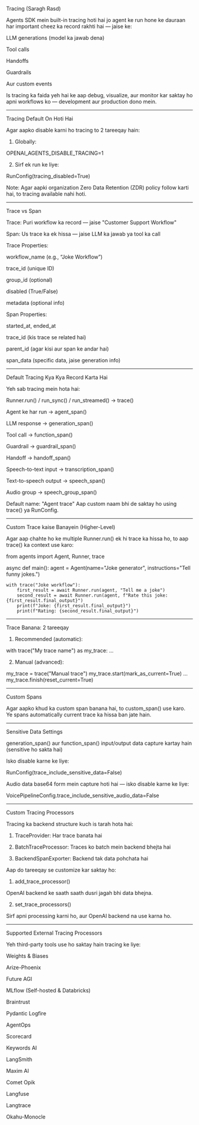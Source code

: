 

Tracing (Saragh Rasd)

Agents SDK mein built-in tracing hoti hai jo agent ke run hone ke dauraan har important cheez ka record rakhti hai — jaise ke:

LLM generations (model ka jawab dena)

Tool calls

Handoffs

Guardrails

Aur custom events


Is tracing ka faida yeh hai ke aap debug, visualize, aur monitor kar saktay ho apni workflows ko — development aur production dono mein.


---

Tracing Default On Hoti Hai

Agar aapko disable karni ho tracing to 2 tareeqay hain:

1. Globally:

OPENAI_AGENTS_DISABLE_TRACING=1


2. Sirf ek run ke liye:

RunConfig(tracing_disabled=True)



Note:
Agar aapki organization Zero Data Retention (ZDR) policy follow karti hai, to tracing available nahi hoti.


---

Trace vs Span

Trace: Puri workflow ka record — jaise "Customer Support Workflow"

Span: Us trace ka ek hissa — jaise LLM ka jawab ya tool ka call


Trace Properties:

workflow_name (e.g., “Joke Workflow”)

trace_id (unique ID)

group_id (optional)

disabled (True/False)

metadata (optional info)


Span Properties:

started_at, ended_at

trace_id (kis trace se related hai)

parent_id (agar kisi aur span ke andar hai)

span_data (specific data, jaise generation info)



---

Default Tracing Kya Kya Record Karta Hai

Yeh sab tracing mein hota hai:

Runner.run() / run_sync() / run_streamed() → trace()

Agent ke har run → agent_span()

LLM response → generation_span()

Tool call → function_span()

Guardrail → guardrail_span()

Handoff → handoff_span()

Speech-to-text input → transcription_span()

Text-to-speech output → speech_span()

Audio group → speech_group_span()


Default name: "Agent trace"
Aap custom naam bhi de saktay ho using trace() ya RunConfig.


---

Custom Trace kaise Banayein (Higher-Level)

Agar aap chahte ho ke multiple Runner.run() ek hi trace ka hissa ho, to aap trace() ka context use karo:

from agents import Agent, Runner, trace

async def main():
    agent = Agent(name="Joke generator", instructions="Tell funny jokes.")

    with trace("Joke workflow"): 
        first_result = await Runner.run(agent, "Tell me a joke")
        second_result = await Runner.run(agent, f"Rate this joke: {first_result.final_output}")
        print(f"Joke: {first_result.final_output}")
        print(f"Rating: {second_result.final_output}")


---

Trace Banana: 2 tareeqay

1. Recommended (automatic):

with trace("My trace name") as my_trace:
    ...


2. Manual (advanced):

my_trace = trace("Manual trace")
my_trace.start(mark_as_current=True)
...
my_trace.finish(reset_current=True)




---

Custom Spans

Agar aapko khud ka custom span banana hai, to custom_span() use karo.
Ye spans automatically current trace ka hissa ban jate hain.


---

Sensitive Data Settings

generation_span() aur function_span() input/output data capture kartay hain (sensitive ho sakta hai)

Isko disable karne ke liye:

RunConfig(trace_include_sensitive_data=False)

Audio data base64 form mein capture hoti hai — isko disable karne ke liye:

VoicePipelineConfig.trace_include_sensitive_audio_data=False



---

Custom Tracing Processors

Tracing ka backend structure kuch is tarah hota hai:

1. TraceProvider: Har trace banata hai


2. BatchTraceProcessor: Traces ko batch mein backend bhejta hai


3. BackendSpanExporter: Backend tak data pohchata hai



Aap do tareeqay se customize kar saktay ho:

1. add_trace_processor()

OpenAI backend ke saath saath dusri jagah bhi data bhejna.

2. set_trace_processors()

Sirf apni processing karni ho, aur OpenAI backend na use karna ho.


---

Supported External Tracing Processors

Yeh third-party tools use ho saktay hain tracing ke liye:

Weights & Biases

Arize-Phoenix

Future AGI

MLflow (Self-hosted & Databricks)

Braintrust

Pydantic Logfire

AgentOps

Scorecard

Keywords AI

LangSmith

Maxim AI

Comet Opik

Langfuse

Langtrace

Okahu-Monocle

